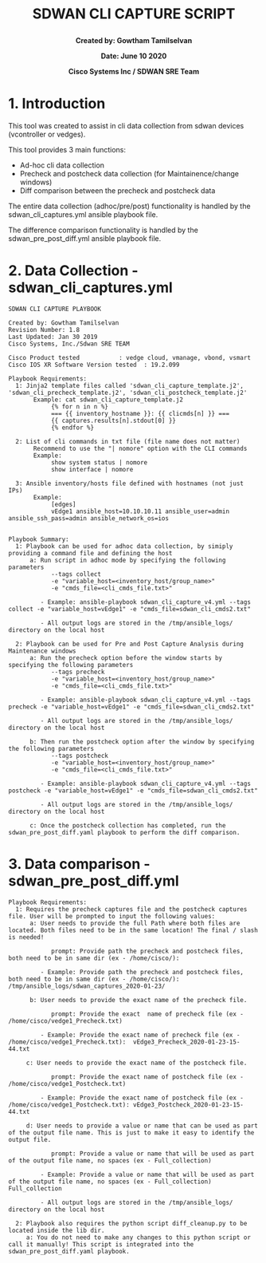 # **<p align="center">SDWAN CLI CAPTURE SCRIPT</p>**

 **<p align="center">Created by: Gowtham Tamilselvan </p>**
 **<p align="center">Date: June 10 2020</p>**
  **<p align="center">Cisco Systems Inc / SDWAN SRE Team </p>**

 
 # 1. Introduction
 
 This tool was created to assist in cli data collection from sdwan devices (vcontroller or vedges). 
 
 This tool provides 3 main functions:
 - Ad-hoc cli data collection
 - Precheck and postcheck data collection (for Maintainence/change windows) 
 - Diff comparison between the precheck and postcheck data

The entire data collection (adhoc/pre/post) functionality is handled by the sdwan_cli_captures.yml ansible playbook file.

The difference comparison functionality is handled by the sdwan_pre_post_diff.yml ansible playbook file.

 # 2. Data Collection - sdwan_cli_captures.yml

 ```
SDWAN CLI CAPTURE PLAYBOOK

 Created by: Gowtham Tamilselvan
 Revision Number: 1.8
 Last Updated: Jan 30 2019
 Cisco Systems, Inc./Sdwan SRE TEAM

 Cisco Product tested 			: vedge cloud, vmanage, vbond, vsmart
 Cisco IOS XR Software Version tested  : 19.2.099
 
 Playbook Requirements:
   1: Jinja2 template files called 'sdwan_cli_capture_template.j2', 'sdwan_cli_precheck_template.j2', 'sdwan_cli_postcheck_template.j2'
        Example: cat sdwan_cli_capture_template.j2
             {% for n in n %}
             === {{ inventory_hostname }}: {{ clicmds[n] }} ===
             {{ captures.results[n].stdout[0] }}
             {% endfor %}

   2: List of cli commands in txt file (file name does not matter) 
        Recommend to use the "| nomore" option with the CLI commands
        Example: 
             show system status | nomore
             show interface | nomore

   3: Ansible inventory/hosts file defined with hostnames (not just IPs)
        Example: 
             [edges]
             vEdge1 ansible_host=10.10.10.11 ansible_user=admin ansible_ssh_pass=admin ansible_network_os=ios


 Playbook Summary:
   1: Playbook can be used for adhoc data collection, by simiply providing a command file and defining the host
       a: Run script in adhoc mode by specifying the following parameters
             --tags collect
             -e "variable_host=<inventory_host/group_name>"
             -e "cmds_file=<cli_cmds_file.txt>" 
  
          - Example: ansible-playbook sdwan_cli_capture_v4.yml --tags collect -e "variable_host=vEdge1" -e "cmds_file=sdwan_cli_cmds2.txt"

          - All output logs are stored in the /tmp/ansible_logs/ directory on the local host

   2: Playbook can be used for Pre and Post Capture Analysis during Maintenance windows 
       a: Run the precheck option before the window starts by specifying the following parameters
             --tags precheck
             -e "variable_host=<inventory_host/group_name>"
             -e "cmds_file=<cli_cmds_file.txt>" 
  
          - Example: ansible-playbook sdwan_cli_capture_v4.yml --tags precheck -e "variable_host=vEdge1" -e "cmds_file=sdwan_cli_cmds2.txt"

          - All output logs are stored in the /tmp/ansible_logs/ directory on the local host

       b: Then run the postcheck option after the window by specifying the following parameters
             --tags postcheck
             -e "variable_host=<inventory_host/group_name>"
             -e "cmds_file=<cli_cmds_file.txt>" 
  
          - Example: ansible-playbook sdwan_cli_capture_v4.yml --tags postcheck -e "variable_host=vEdge1" -e "cmds_file=sdwan_cli_cmds2.txt"

          - All output logs are stored in the /tmp/ansible_logs/ directory on the local host

       c: Once the postcheck collection has completed, run the sdwan_pre_post_diff.yaml playbook to perform the diff comparison.
 
 ```

 # 3. Data comparison - sdwan_pre_post_diff.yml

 ```
Playbook Requirements:
   1: Requires the precheck captures file and the postcheck captures file. User will be prompted to input the following values:
       a: User needs to provide the full Path where both files are located. Both files need to be in the same location! The final / slash is needed!

             prompt: Provide path the precheck and postcheck files, both need to be in same dir (ex - /home/cisco/): 

          - Example: Provide path the precheck and postcheck files, both need to be in same dir (ex - /home/cisco/): /tmp/ansible_logs/sdwan_captures_2020-01-23/

       b: User needs to provide the exact name of the precheck file.

             prompt: Provide the exact  name of precheck file (ex - /home/cisco/vedge1_Precheck.txt)

          - Example: Provide the exact name of precheck file (ex - /home/cisco/vedge1_Precheck.txt):  vEdge3_Precheck_2020-01-23-15-44.txt

      c: User needs to provide the exact name of the postcheck file.

             prompt: Provide the exact name of postcheck file (ex - /home/cisco/vedge1_Postcheck.txt)

          - Example: Provide the exact name of postcheck file (ex - /home/cisco/vedge1_Postcheck.txt): vEdge3_Postcheck_2020-01-23-15-44.txt

      d: User needs to provide a value or name that can be used as part of the output file name. This is just to make it easy to identify the output file.

             prompt: Provide a value or name that will be used as part of the output file name, no spaces (ex - Full_collection)

          - Example: Provide a value or name that will be used as part of the output file name, no spaces (ex - Full_collection) Full_collection

          - All output logs are stored in the /tmp/ansible_logs/ directory on the local host

   2: Playbook also requires the python script diff_cleanup.py to be located inside the lib dir. 
      a: You do not need to make any changes to this python script or call it manually! This script is integrated into the sdwan_pre_post_diff.yaml playbook.

 ```
